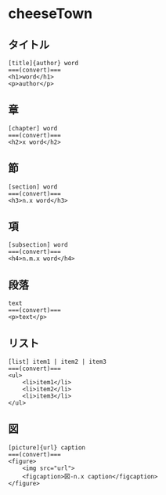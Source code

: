 # cheeseTown

## タイトル

```
[title]{author} word
===(convert)===
<h1>word</h1>
<p>author</p>
```

## 章

```
[chapter] word
===(convert)===
<h2>x word</h2>
```

## 節

```
[section] word
===(convert)===
<h3>n.x word</h3>
```

## 項

```
[subsection] word
===(convert)===
<h4>n.m.x word</h4>
```

## 段落

```
text
===(convert)===
<p>text</p>
```

## リスト

```
[list] item1 | item2 | item3
===(convert)===
<ul>
    <li>item1</li>
    <li>item2</li>
    <li>item3</li>
</ul>
```

## 図

```
[picture]{url} caption
===(convert)===
<figure>
    <img src="url">
    <figcaption>図-n.x caption</figcaption>
</figure>
```
